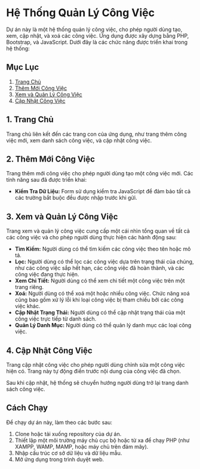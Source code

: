 # Hệ Thống Quản Lý Công Việc

Dự án này là một hệ thống quản lý công việc, cho phép người dùng tạo, xem, cập nhật, và xoá các công việc. Ứng dụng được xây dựng bằng PHP, Bootstrap, và JavaScript. Dưới đây là các chức năng được triển khai trong hệ thống:

## Mục Lục

1. [Trang Chủ](#home-page)
2. [Thêm Mới Công Việc](#add-new-task)
3. [Xem và Quản Lý Công Việc](#view-and-manage-tasks)
4. [Cập Nhật Công Việc](#update-task)

## 1. Trang Chủ

Trang chủ liên kết đến các trang con của ứng dụng, như trang thêm công việc mới, xem danh sách công việc, và cập nhật công việc.

## 2. Thêm Mới Công Việc

Trang thêm mới công việc cho phép người dùng tạo một công việc mới. Các tính năng sau đã được triển khai:

- **Kiểm Tra Dữ Liệu:** Form sử dụng kiểm tra JavaScript để đảm bảo tất cả các trường bắt buộc đều được nhập trước khi gửi.

## 3. Xem và Quản Lý Công Việc

Trang xem và quản lý công việc cung cấp một cái nhìn tổng quan về tất cả các công việc và cho phép người dùng thực hiện các hành động sau:

- **Tìm Kiếm:** Người dùng có thể tìm kiếm các công việc theo tên hoặc mô tả.
- **Lọc:** Người dùng có thể lọc các công việc dựa trên trạng thái của chúng, như các công việc sắp hết hạn, các công việc đã hoàn thành, và các công việc đang thực hiện.
- **Xem Chi Tiết:** Người dùng có thể xem chi tiết một công việc trên một trang riêng.
- **Xoá:** Người dùng có thể xoá một hoặc nhiều công việc. Chức năng xoá cũng bao gồm xử lý lỗi khi loại công việc bị tham chiếu bởi các công việc khác.
- **Cập Nhật Trạng Thái:** Người dùng có thể cập nhật trạng thái của một công việc trực tiếp từ danh sách.
- **Quản Lý Danh Mục:** Người dùng có thể quản lý danh mục các loại công việc.

## 4. Cập Nhật Công Việc

Trang cập nhật công việc cho phép người dùng chỉnh sửa một công việc hiện có. Trang này tự động điền trước nội dung của công việc đã chọn.

Sau khi cập nhật, hệ thống sẽ chuyển hướng người dùng trở lại trang danh sách công việc.

## Cách Chạy

Để chạy dự án này, làm theo các bước sau:

1. Clone hoặc tải xuống repository của dự án.
2. Thiết lập một môi trường máy chủ cục bộ hoặc từ xa để chạy PHP (như XAMPP, WAMP, MAMP, hoặc máy chủ trên đám mây).
3. Nhập cấu trúc cơ sở dữ liệu và dữ liệu mẫu.
4. Mở ứng dụng trong trình duyệt web.
